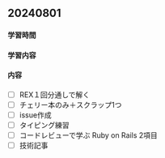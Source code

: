 
## 20240801
#### 学習時間

#### 学習内容
#### 内容
- [ ] REX１回分通しで解く
- [ ] チェリー本のみ＋スクラップ1つ
- [ ] issue作成
- [ ] タイピング練習
- [ ] コードレビューで学ぶ Ruby on Rails 2項目
- [ ] 技術記事
